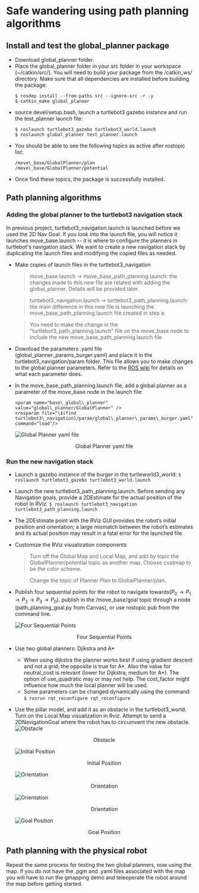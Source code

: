 Safe wandering using path planning algorithms
===

## Install and test the global\_planner package

- Download global\_planner folder.
- Place the global\_planner folder in your src folder in your workspace (~/catkin/src/). You will need to build your package from the /catkin\_ws/ directory. Make sure that all dependencies are installed before building the package:
    ```
    $ rosdep install --from-paths src --ignore-src -r -y
    $ catkin_make global_planner
    ```
- source devel/setup.bash, launch a turtlebot3 gazebo instance and run the test\_planner launch file:
    ```
    $ roslaunch turtlebot3_gazebo turtlebot3_world.launch
    $ roslaunch global_planner test_planner.launch
    ```
- You should be able to see the following topics as active after rostopic list:
    ```
    /move\_base/GlobalPlanner/plan
    /move\_base/GlobalPlanner/potential
    ```
- Once find these topics, the package is successfully installed.


## Path planning algorithms

### Adding the global planner to the turtlebot3 navigation stack

In previous project, turtlebot3\_navigation.launch is launched before we used the 2D Nav Goal. If you look into the launch file, you will notice it launches move\_base.launch -- it is where to configure the planners in turtlebot's navigation stack. We want to create a new navigation stack by duplicating the launch files and modifying the copied files as needed.

- Make copies of launch files in the turtlebot3\_navigation
    > move\_base.launch → move\_base\_path\_planning.launch: the changes made to this new file are related with adding the global\_planner. Details will be provided later.

    >turtlebot3\_navigation.launch → turtlebot3\_path\_planning.launch: the main difference in this new file is launching the move\_base\_path\_planning.launch file created in step a.

    >You need to make the change in the "turtlebot3\_path\_planning.launch" file on the move\_base node to include the new move\_base\_path\_planning.launch file


- Download the parameters .yaml file (global\_planner\_params\_burger.yaml) and place it in the turtlebot3\_navigation/param folder. This file allows you to make changes to the global planner parameters. Refer to the [ROS wiki](http://wiki.ros.org/global\_planner) for details on what each parameter does.

- In the move\_base\_path\_planning.launch file, add a global planner as a parameter of the move\_base node in the launch file:
    ```
    <param name="base\_global\_planner" value="global\_planner/GlobalPlanner" />
    <rosparam file="\$(find turtlebot3\_navigation)/param/global\_planner\_params\_burger.yaml" command="load"/>
    ```
    ![Global Planner yaml file](https://raw.githubusercontent.com/HaokunFeng/Robotics_Sensing_Mobility/main/4_Safe_Wandering_Using_Path_Planning_Algorithms/assets/globalPlanner.png)

    <p align="center">Global Planner yaml file</p>

### Run the new navigation stack
- Launch a gazebo instance of the burger in the turtleworld3\_world: ``$ roslaunch turtlebot3_gazebo turtlebot3_world.launch``

- Launch the new turtlebot3\_path\_planning.launch. Before sending any Navigation goals, provide a 2DEstimate for the actual position of the robot in RViz. ``$ roslaunch turtlebot3_navigation turtlebot3_path_planning.launch``

- The 2DEstimate point with the RViz GUI provides the robot’s initial position and orientation; a large mismatch between the robot’s estimates and its actual position may result in a fatal error for the launched file.

- Customize the RViz visualization components
    > Turn off the Global Map and Local Map, and add by topic the GlobalPlanner/potential topic as another map. Choose costmap to be the color scheme.

    > Change the topic of Planner Plan to GlobalPlanner/plan.

- Publish four sequential points for the robot to navigate towards($P_0 \rightarrow P_1\rightarrow P_2 \rightarrow P_3 \rightarrow P_0$). publish in the /move\_base/goal topic through a node (path\_planning\_goal.py from Canvas), or use rostopic pub from the command line.

    ![Four Sequential Points](https://raw.githubusercontent.com/HaokunFeng/Robotics_Sensing_Mobility/main/4_Safe_Wandering_Using_Path_Planning_Algorithms/assets/Fourpoints.PNG)
    
    <p align="center">Four Sequential Points</p>

- Use two global planners: Djikstra and A* 
    - When using dijkstra the planner works best if using gradient descent and not a grid; the opposite is true for A*. Also the value for neutral\_cost is relevant (lower for Dijkstra, medium for A*). The option of use\_quadratic may or may not help. The cost\_factor might influence how much the local planner will be used.
    - Some parameters can be changed dynamically using the command: ``$ rosrun rqt_reconfigure rqt_reconfigure``

- Use the pillar model, and add it as an obstacle in the turtlebot3\_world. Turn on the Local Map visualization in Rviz. Attempt to send a 2DNavigationGoal where the robot has to circumvent the new obstacle.
    ![Obstacle](https://raw.githubusercontent.com/HaokunFeng/Robotics_Sensing_Mobility/main/4_Safe_Wandering_Using_Path_Planning_Algorithms/assets/Figure_1.png)
    <p align="center">Obstacle</p>

    ![Initial Position](https://raw.githubusercontent.com/HaokunFeng/Robotics_Sensing_Mobility/main/4_Safe_Wandering_Using_Path_Planning_Algorithms/assets/Figure_2.png)
    <p align="center">Initial Position</p>

    ![Orientation](https://raw.githubusercontent.com/HaokunFeng/Robotics_Sensing_Mobility/main/4_Safe_Wandering_Using_Path_Planning_Algorithms/assets/Figure_3.png)
    <p align="center">Orientation</p>

    ![Orientation](https://raw.githubusercontent.com/HaokunFeng/Robotics_Sensing_Mobility/main/4_Safe_Wandering_Using_Path_Planning_Algorithms/assets/Figure_4.png)
    <p align="center">Orientation</p>

    ![Goal Position](https://raw.githubusercontent.com/HaokunFeng/Robotics_Sensing_Mobility/main/4_Safe_Wandering_Using_Path_Planning_Algorithms/assets/Figure_5.png)
    <p align="center">Goal Position</p>


## Path planning with the physical robot

Repeat the same process for testing the two global planners, now using the map. If you do not have the .pgm and .yaml files associated with the map you will have to run the gmapping demo and teleoperate the robot around the map before getting started.
